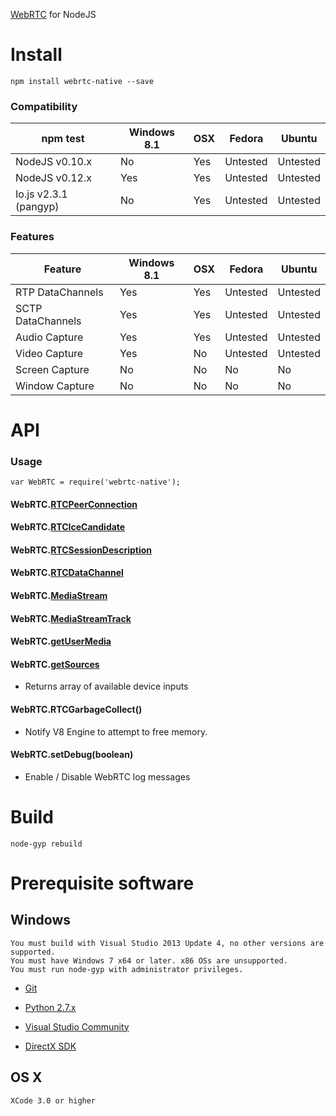 [WebRTC](http://en.wikipedia.org/wiki/WebRTC) for NodeJS

# Install

````
npm install webrtc-native --save
````

### Compatibility

| npm test              | Windows 8.1 | OSX | Fedora   | Ubuntu   |
|-----------------------|-------------|-----|----------|----------|
| NodeJS v0.10.x        | No          | Yes | Untested | Untested |
| NodeJS v0.12.x        | Yes         | Yes | Untested | Untested |
| Io.js v2.3.1 (pangyp) | No          | Yes | Untested | Untested |

### Features

| Feature           | Windows 8.1 | OSX | Fedora   | Ubuntu   |
|-------------------|-------------|-----|----------|----------|
| RTP DataChannels  | Yes         | Yes | Untested | Untested |
| SCTP DataChannels | Yes         | Yes | Untested | Untested |
| Audio Capture     | Yes         | Yes | Untested | Untested |
| Video Capture     | Yes         | No  | Untested | Untested |
| Screen Capture    | No          | No  | No       | No       |
| Window Capture    | No          | No  | No       | No       |

# API
### Usage

````
var WebRTC = require('webrtc-native');
````

#### WebRTC.[RTCPeerConnection](https://developer.mozilla.org/en-US/docs/Web/API/RTCPeerConnection)

#### WebRTC.[RTCIceCandidate](https://developer.mozilla.org/en-US/docs/Web/API/RTCPeerConnectionIceEvent)

#### WebRTC.[RTCSessionDescription](https://developer.mozilla.org/en-US/docs/Web/API/RTCSessionDescription)

#### WebRTC.[RTCDataChannel](https://developer.mozilla.org/en-US/docs/Web/API/RTCDataChannel)

#### WebRTC.[MediaStream](https://developer.mozilla.org/en-US/docs/Web/API/MediaStream)

#### WebRTC.[MediaStreamTrack](https://developer.mozilla.org/en-US/docs/Web/API/MediaStreamTrack)

#### WebRTC.[getUserMedia](https://developer.mozilla.org/en-US/docs/Web/API/Navigator/getUserMedia)

#### WebRTC.[getSources](http://simpl.info/getusermedia/sources/index.html)

- Returns array of available device inputs

#### WebRTC.RTCGarbageCollect()

- Notify V8 Engine to attempt to free memory.

#### WebRTC.setDebug(boolean)

- Enable / Disable WebRTC log messages

# Build

````
node-gyp rebuild
````

# Prerequisite software
## Windows

````
You must build with Visual Studio 2013 Update 4, no other versions are supported.
You must have Windows 7 x64 or later. x86 OSs are unsupported.
You must run node-gyp with administrator privileges.
````
- [Git](http://git-scm.com/)

- [Python 2.7.x](https://www.python.org/downloads/)

- [Visual Studio Community](https://www.visualstudio.com/products/visual-studio-community-vs)

- [DirectX SDK](https://www.microsoft.com/en-us/download/details.aspx?id=6812)

## OS X
````
XCode 3.0 or higher
````
